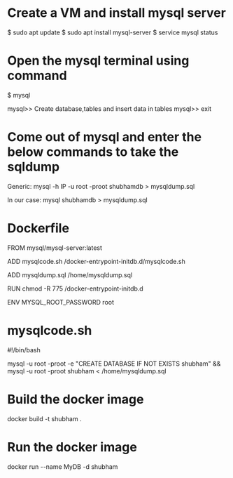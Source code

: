Create a VM and install mysql server
====================================
$ sudo apt update
$ sudo apt install mysql-server
$ service mysql status


Open the mysql terminal using command
=====================================
$ mysql

mysql>> Create database,tables and insert data in tables
mysql>> exit


Come out of mysql and enter the below commands to take the sqldump
==================================================================
Generic: mysql -h IP -u root -proot shubhamdb > mysqldump.sql

In our case: mysql shubhamdb > mysqldump.sql


Dockerfile
==========
FROM mysql/mysql-server:latest

ADD mysqlcode.sh /docker-entrypoint-initdb.d/mysqlcode.sh

ADD mysqldump.sql /home/mysqldump.sql

RUN chmod -R 775 /docker-entrypoint-initdb.d

ENV MYSQL_ROOT_PASSWORD root


mysqlcode.sh
============
#!/bin/bash

mysql -u root -proot -e "CREATE DATABASE IF NOT EXISTS shubham" && mysql -u root -proot shubham < /home/mysqldump.sql


Build the docker image
======================
docker build -t shubham .


Run the docker image
====================
docker run --name MyDB -d shubham
